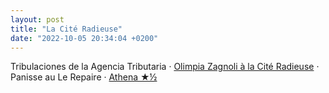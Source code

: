 ```yaml
---
layout: post
title: "La Cité Radieuse"
date: "2022-10-05 20:34:04 +0200"
---
```


Tribulaciones de la Agencia Tributaria · [Olimpia Zagnoli à la Cité Radieuse](/2022/10/05/olimpia) · Panisse au Le Repaire · [Athena ★½](https://letterboxd.com/javier/film/athena-2022-1)
